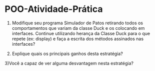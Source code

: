 # POO-Atividade-Prática

1) Modifique seu programa Simulador de Patos retirando todos os comportamentos que variam da classe Duck e os colocando em interfaces. Continue utilizando herança da Classe Duck para o que repete (ex: display) e faça a escrita dos métodos assinados nas interfaces?

2) Explique quais os principais ganhos desta estratégia?

3)Você a capaz de ver alguma desvantagem nesta estratégia?

